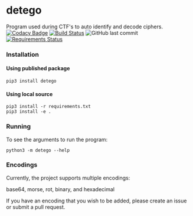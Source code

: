 # detego
Program used during CTF's to auto identify and decode ciphers.
[![Codacy Badge](https://api.codacy.com/project/badge/Grade/d12645819b004168a286bf3eb52e4061)](https://app.codacy.com/gh/emorchy/automated-decoder?utm_source=github.com&utm_medium=referral&utm_content=emorchy/automated-decoder&utm_campaign=Badge_Grade)
[![Build Status](https://travis-ci.com/emorchy/automated-decoder.svg?branch=main)](https://travis-ci.com/emorchy/automated-decoder)
![GitHub last commit](https://img.shields.io/github/last-commit/emorchy/automated-decoder)
[![Requirements Status](https://requires.io/github/emorchy/automated-decoder/requirements.svg?branch=main)](https://requires.io/github/emorchy/automated-decoder/requirements/?branch=main)

### Installation
#### Using published package
```
pip3 install detego
```
#### Using local source
```
pip3 install -r requirements.txt
pip3 install -e .
```
### Running
To see the arguments to run the program:
```
python3 -m detego --help
```
### Encodings
Currently, the project supports multiple encodings:

base64, morse, rot, binary, and hexadecimal

If you have an encoding that you wish to be added, please create an issue or submit a pull request.
